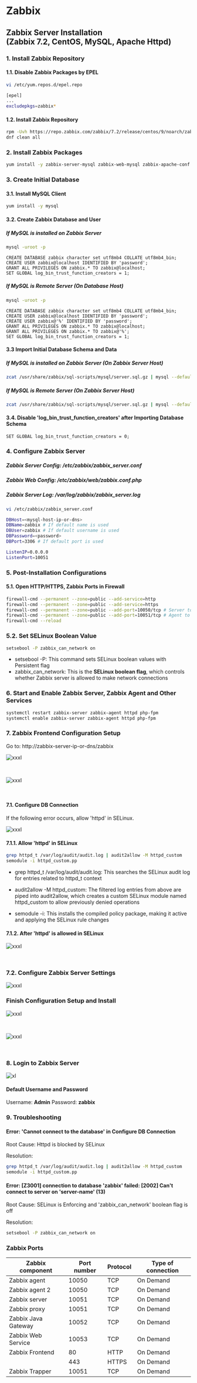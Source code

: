 # Zabbix

## Zabbix Server Installation <br> (Zabbix 7.2, CentOS, MySQL, Apache Httpd)

### 1. Install Zabbix Repository

#### 1.1. Disable Zabbix Packages by EPEL

```bash
vi /etc/yum.repos.d/epel.repo
```

```bash
[epel]
...
excludepkgs=zabbix*
```

#### 1.2. Install Zabbix Repository

```bash
rpm -Uvh https://repo.zabbix.com/zabbix/7.2/release/centos/9/noarch/zabbix-release-latest-7.2.el9.noarch.rpm
dnf clean all
```

### 2. Install Zabbix Packages

```bash
yum install -y zabbix-server-mysql zabbix-web-mysql zabbix-apache-conf zabbix-sql-scripts zabbix-selinux-policy zabbix-agent
```

### 3. Create Initial Database

#### 3.1. Install MySQL Client

```bash
yum install -y mysql
```

#### 3.2. Create Zabbix Database and User

##### If MySQL is installed on Zabbix Server

```bash
mysql -uroot -p
```

```mysql
CREATE DATABASE zabbix character set utf8mb4 COLLATE utf8mb4_bin;
CREATE USER zabbix@localhost IDENTIFIED BY 'password';
GRANT ALL PRIVILEGES ON zabbix.* TO zabbix@localhost;
SET GLOBAL log_bin_trust_function_creators = 1;
```

##### If MySQL is Remote Server (On Database Host)

```bash
mysql -uroot -p
```

```mysql
CREATE DATABASE zabbix character set utf8mb4 COLLATE utf8mb4_bin;
CREATE USER zabbix@localhost IDENTIFIED BY 'password';
CREATE USER zabbix@'%' IDENTIFIED BY 'password';
GRANT ALL PRIVILEGES ON zabbix.* TO zabbix@localhost;
GRANT ALL PRIVILEGES ON zabbix.* TO zabbix@'%';
SET GLOBAL log_bin_trust_function_creators = 1;
```

#### 3.3 Import Initial Database Schema and Data

##### If MySQL is installed on Zabbix Server (On Zabbix Server Host)

```bash
zcat /usr/share/zabbix/sql-scripts/mysql/server.sql.gz | mysql --default-character-set=utf8mb4 -uzabbix -p zabbix
```

##### If MySQL is Remote Server (On Zabbix Server Host)

```bash
zcat /usr/share/zabbix/sql-scripts/mysql/server.sql.gz | mysql --default-character-set=utf8mb4 -h <remote_mysql_svr> -uzabbix -p zabbix
```

#### 3.4. Disable 'log_bin_trust_function_creators' after Importing Database Schema

```mysql
SET GLOBAL log_bin_trust_function_creators = 0;
```

### 4. Configure Zabbix Server

##### Zabbix Server Config: /etc/zabbix/zabbix_server.conf

##### Zabbix Web Config: /etc/zabbix/web/zabbix.conf.php

##### Zabbix Server Log: /var/log/zabbix/zabbix_server.log

```bash
vi /etc/zabbix/zabbix_server.conf
```

```bash
DBHost=<mysql-host-ip-or-dns>
DBName=zabbix # If default name is used
DBUser=zabbix # If default username is used
DBPassword=<password>
DBPort=3306 # If default port is used

ListenIP=0.0.0.0
ListenPort=10051
```

### 5. Post-Installation Configurations

#### 5.1. Open HTTP/HTTPS, Zabbix Ports in Firewall

```bash
firewall-cmd --permanent --zone=public --add-service=http
firewall-cmd --permanent --zone=public --add-service=https
firewall-cmd --permanent --zone=public --add-port=10050/tcp # Server to Agent
firewall-cmd --permanent --zone=public --add-port=10051/tcp # Agent to Server
firewall-cmd --reload
```

### 5.2. Set SELinux Boolean Value

```bash
setsebool -P zabbix_can_network on
```

- setsebool -P: This command sets SELinux boolean values with Persistent flag
- zabbix_can_network: This is the **SELinux boolean flag**, which controls whether Zabbix server is allowed to make network connections

### 6. Start and Enable Zabbix Server, Zabbix Agent and Other Services

```bash
systemctl restart zabbix-server zabbix-agent httpd php-fpm
systemctl enable zabbix-server zabbix-agent httpd php-fpm
```

### 7. Zabbix Frontend Configuration Setup

Go to: http://zabbix-server-ip-or-dns/zabbix

![xxxl](https://s3.us-east-1.amazonaws.com/stephenphyo.github.io/zabbix/zabbix-installation/zabbix-01.png)

<br>

![xxxl](https://s3.us-east-1.amazonaws.com/stephenphyo.github.io/zabbix/zabbix-installation/zabbix-02.png)

<br>

#### 7.1. Configure DB Connection

If the following error occurs, allow 'httpd' in SELinux.

![xxxl](https://s3.us-east-1.amazonaws.com/stephenphyo.github.io/zabbix/zabbix-installation/zabbix-07.png)

#### 7.1.1. Allow 'httpd' in SELinux

```bash
grep httpd_t /var/log/audit/audit.log | audit2allow -M httpd_custom
semodule -i httpd_custom.pp
```

- grep httpd_t /var/log/audit/audit.log: This searches the SELinux audit log for entries related to httpd_t context
- audit2allow -M httpd_custom: The filtered log entries from above are piped into audit2allow, which creates a custom SELinux module named httpd_custom to allow previously denied operations

- semodule -i: This installs the compiled policy package, making it active and applying the SELinux rule changes

#### 7.1.2. After 'httpd' is allowed in SELinux

![xxxl](https://s3.us-east-1.amazonaws.com/stephenphyo.github.io/zabbix/zabbix-installation/zabbix-03.png)

<br>

### 7.2. Configure Zabbix Server Settings

![xxxl](https://s3.us-east-1.amazonaws.com/stephenphyo.github.io/zabbix/zabbix-installation/zabbix-04.png)

### Finish Configuration Setup and Install

![xxxl](https://s3.us-east-1.amazonaws.com/stephenphyo.github.io/zabbix/zabbix-installation/zabbix-04.png)

<br>

![xxxl](https://s3.us-east-1.amazonaws.com/stephenphyo.github.io/zabbix/zabbix-installation/zabbix-04.png)

<br>

### 8. Login to Zabbix Server

![xl](https://s3.us-east-1.amazonaws.com/stephenphyo.github.io/zabbix/zabbix-installation/zabbix-08.png)

#### Default Username and Password

Username: **Admin** 
Password: **zabbix**

### 9. Troubleshooting

#### Error: 'Cannot connect to the database' in Configure DB Connection

Root Cause: Httpd is blocked by SELinux

Resolution:

```bash
grep httpd_t /var/log/audit/audit.log | audit2allow -M httpd_custom
semodule -i httpd_custom.pp
```

#### Error: [Z3001] connection to database 'zabbix' failed: [2002] Can't connect to server on 'server-name' (13)

Root Cause: SELinux is Enforcing and 'zabbix_can_network' boolean flag is off

Resolution:

```bash
setsebool -P zabbix_can_network on
```

### Zabbix Ports

| Zabbix component    | Port number | Protocol | Type of connection |
| ------------------- | ----------- | -------- | ------------------ |
| Zabbix agent        | 10050       | TCP      | On Demand          |
| Zabbix agent 2      | 10050       | TCP      | On Demand          |
| Zabbix server       | 10051       | TCP      | On Demand          |
| Zabbix proxy        | 10051       | TCP      | On Demand          |
| Zabbix Java Gateway | 10052       | TCP      | On Demand          |
| Zabbix Web Service  | 10053       | TCP      | On Demand          |
| Zabbix Frontend     | 80          | HTTP     | On Demand          |
|                     | 443         | HTTPS    | On Demand          |
| Zabbix Trapper      | 10051       | TCP      | On Demand          |
